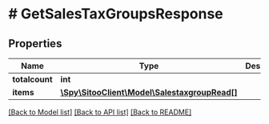 # # GetSalesTaxGroupsResponse

## Properties

Name | Type | Description | Notes
------------ | ------------- | ------------- | -------------
**totalcount** | **int** |  |
**items** | [**\Spy\SitooClient\Model\SalestaxgroupRead[]**](SalestaxgroupRead.md) |  |

[[Back to Model list]](../../README.md#models) [[Back to API list]](../../README.md#endpoints) [[Back to README]](../../README.md)
